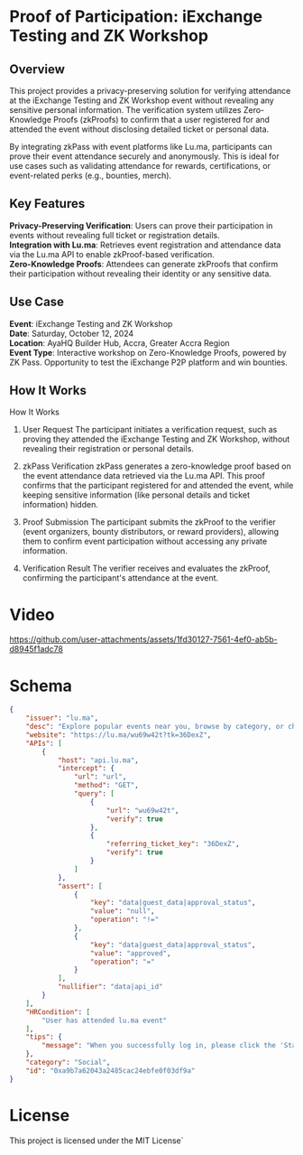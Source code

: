 # Proof of Participation: iExchange Testing and ZK Workshop
## Overview
This project provides a privacy-preserving solution for verifying attendance at the iExchange Testing and ZK Workshop event without revealing any sensitive personal information. The verification system utilizes Zero-Knowledge Proofs (zkProofs) to confirm that a user registered for and attended the event without disclosing detailed ticket or personal data.

By integrating zkPass with event platforms like Lu.ma, participants can prove their event attendance securely and anonymously. This is ideal for use cases such as validating attendance for rewards, certifications, or event-related perks (e.g., bounties, merch).

## Key Features
**Privacy-Preserving Verification**: Users can prove their participation in events without revealing full ticket or registration details.  
**Integration with Lu.ma**: Retrieves event registration and attendance data via the Lu.ma API to enable zkProof-based verification.  
**Zero-Knowledge Proofs**: Attendees can generate zkProofs that confirm their participation without revealing their identity or any sensitive data.  

## Use Case
**Event**: iExchange Testing and ZK Workshop  
**Date**: Saturday, October 12, 2024  
**Location**: AyaHQ Builder Hub, Accra, Greater Accra Region  
**Event Type**: Interactive workshop on Zero-Knowledge Proofs, powered by ZK Pass. Opportunity to test the iExchange P2P platform and win bounties.

## How It Works
How It Works
1. User Request
The participant initiates a verification request, such as proving they attended the iExchange Testing and ZK Workshop, without revealing their registration or personal details.

2. zkPass Verification
zkPass generates a zero-knowledge proof based on the event attendance data retrieved via the Lu.ma API. This proof confirms that the participant registered for and attended the event, while keeping sensitive information (like personal details and ticket information) hidden.

3. Proof Submission
The participant submits the zkProof to the verifier (event organizers, bounty distributors, or reward providers), allowing them to confirm event participation without accessing any private information.

4. Verification Result
The verifier receives and evaluates the zkProof, confirming the participant's attendance at the event.
# Video
https://github.com/user-attachments/assets/1fd30127-7561-4ef0-ab5b-d8945f1adc78
# Schema

```json
{
    "issuer": "lu.ma",
    "desc": "Explore popular events near you, browse by category, or check out some of the great community calendars.",
    "website": "https://lu.ma/wu69w42t?tk=36DexZ",
    "APIs": [
        {
            "host": "api.lu.ma",
            "intercept": {
                "url": "url",
                "method": "GET",
                "query": [
                    {
                        "url": "wu69w42t",
                        "verify": true
                    },
                    {
                        "referring_ticket_key": "36DexZ",
                        "verify": true
                    }
                ]
            },
            "assert": [
                {
                    "key": "data|guest_data|approval_status",
                    "value": "null",
                    "operation": "!="
                },
                {
                    "key": "data|guest_data|approval_status",
                    "value": "approved",
                    "operation": "="
                }
            ],
            "nullifier": "data|api_id"
        }
    ],
    "HRCondition": [
        "User has attended lu.ma event"
    ],
    "tips": {
        "message": "When you successfully log in, please click the 'Start' button to initiate the verification process."
    },
    "category": "Social",
    "id": "0xa9b7a62043a2485cac24ebfe0f03df9a"
} 
```
# License
This project is licensed under the MIT License`
